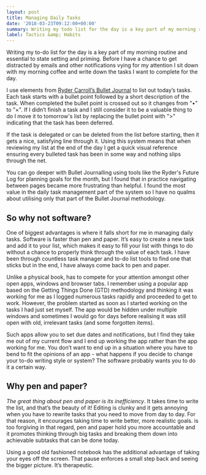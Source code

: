 ```yaml
---
layout: post
title: Managing Daily Tasks
date: '2018-03-23T09:12:00+00:00'
summary: Writing my todo list for the day is a key part of my morning routine and essential to state setting and priming
label: Tactics &amp; Habits
---
```



Writing my to-do list for the day is a key part of my morning routine and essential to state setting and priming. Before I have a chance to get distracted by emails and other notifications vying for my attention I sit down with my morning coffee and write down the tasks I want to complete for the day.

I use elements from [Ryder Carroll’s Bullet Journal](http://bulletjournal.com) to list out today’s tasks. Each task starts with a bullet point followed by a short description of the task. When completed the bullet point is crossed out so it changes from "•" to "×". If I didn’t finish a task and I still consider it to be a valuable thing to do I move it to tomorrow's list by replacing the bullet point with ">" indicating that the task has been deferred.

If the task is delegated or can be deleted from the list before starting, then it gets a nice, satisfying line through it. Using this system means that when reviewing my list at the end of the day I get a quick visual reference ensuring every bulleted task has been in some way and nothing slips through the net.

You can go deeper with Bullet Journalling using tools like the Ryder's Future Log for planning goals for the month, but I found that in practice navigating between pages became more frustrating than helpful. I found the most value in the daily task management part of the system so I have no qualms about utilising only that part of the Bullet Journal methodology.

## So why not software?

One of biggest advantages is where it falls short for me in managing daily tasks. Software is faster than pen and paper. It’s easy to create a new task and add it to your list, which makes it easy to fill your list with things to do without a chance to properly think through the value of each task. I have been through countless task manager and to-do list tools to find one that sticks but in the end, I have always come back to pen and paper.

Unlike a physical book, has to compete for your attention amongst other open apps, windows and browser tabs. I remember using a popular app based on the Getting Things Done (GTD) methodology and thinking it was working for me as I logged numerous tasks rapidly and proceeded to get to work. However, the problem started as soon as I started working on the tasks I had just set myself. The app would be hidden under multiple windows and sometimes I would go for days before realising it was still open with old, irrelevant tasks (and some forgotten items).

Such apps allow you to set due dates and notifications, but I find they take me out of my current flow and I end up working the app rather than the app working for me. You don’t want to end up in a situation where you have to bend to fit the opinions of an app - what happens if you decide to change your to-do writing style or system? The software probably wants you to do it a certain way.

## Why pen and paper?

*The great thing about pen and paper is its inefficiency*. It takes time to write the list, and that’s the beauty of it! Editing is clunky and it gets annoying when you have to rewrite tasks that you need to move from day to day. For that reason, it encourages taking time to write better, more realistic goals. is too forgiving in that regard, pen and paper hold you more accountable and it promotes thinking through big tasks and breaking them down into achievable subtasks that can be done today.

Using a good old fashioned notebook has the additional advantage of taking your eyes off the screen. That pause enforces a small step back and seeing the bigger picture. It’s therapeutic.
